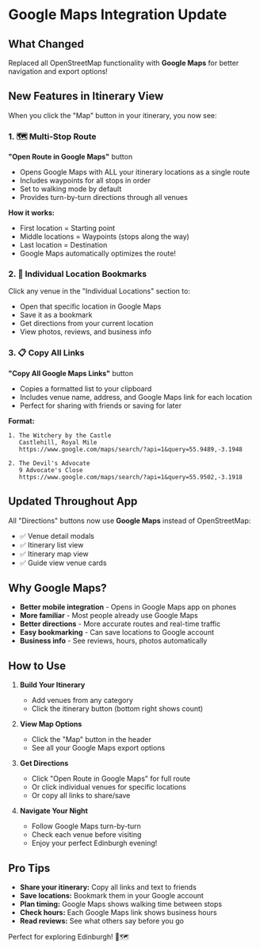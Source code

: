 # Google Maps Integration Update

## What Changed

Replaced all OpenStreetMap functionality with **Google Maps** for better navigation and export options!

## New Features in Itinerary View

When you click the "Map" button in your itinerary, you now see:

### 1. 🗺️ Multi-Stop Route
**"Open Route in Google Maps"** button
- Opens Google Maps with ALL your itinerary locations as a single route
- Includes waypoints for all stops in order
- Set to walking mode by default
- Provides turn-by-turn directions through all venues

**How it works:**
- First location = Starting point
- Middle locations = Waypoints (stops along the way)
- Last location = Destination
- Google Maps automatically optimizes the route!

### 2. 📍 Individual Location Bookmarks
Click any venue in the "Individual Locations" section to:
- Open that specific location in Google Maps
- Save it as a bookmark
- Get directions from your current location
- View photos, reviews, and business info

### 3. 📋 Copy All Links
**"Copy All Google Maps Links"** button
- Copies a formatted list to your clipboard
- Includes venue name, address, and Google Maps link for each location
- Perfect for sharing with friends or saving for later

**Format:**
```
1. The Witchery by the Castle
   Castlehill, Royal Mile
   https://www.google.com/maps/search/?api=1&query=55.9489,-3.1948

2. The Devil's Advocate
   9 Advocate's Close
   https://www.google.com/maps/search/?api=1&query=55.9502,-3.1918
```

## Updated Throughout App

All "Directions" buttons now use **Google Maps** instead of OpenStreetMap:
- ✅ Venue detail modals
- ✅ Itinerary list view
- ✅ Itinerary map view
- ✅ Guide view venue cards

## Why Google Maps?

- **Better mobile integration** - Opens in Google Maps app on phones
- **More familiar** - Most people already use Google Maps
- **Better directions** - More accurate routes and real-time traffic
- **Easy bookmarking** - Can save locations to Google account
- **Business info** - See reviews, hours, photos automatically

## How to Use

1. **Build Your Itinerary**
   - Add venues from any category
   - Click the itinerary button (bottom right shows count)

2. **View Map Options**
   - Click the "Map" button in the header
   - See all your Google Maps export options

3. **Get Directions**
   - Click "Open Route in Google Maps" for full route
   - Or click individual venues for specific locations
   - Or copy all links to share/save

4. **Navigate Your Night**
   - Follow Google Maps turn-by-turn
   - Check each venue before visiting
   - Enjoy your perfect Edinburgh evening!

## Pro Tips

- **Share your itinerary:** Copy all links and text to friends
- **Save locations:** Bookmark them in your Google account
- **Plan timing:** Google Maps shows walking time between stops
- **Check hours:** Each Google Maps link shows business hours
- **Read reviews:** See what others say before you go

Perfect for exploring Edinburgh! 🏴󠁧󠁢󠁳󠁣󠁴󠁿🗺️
